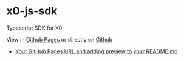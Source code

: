 # x0-js-sdk

Typescript SDK for X0

View in [Github Pages](https://lovo-product.github.io/x0-js-sdk/modules.html) or directly on [Github](https://github.com/LOVO-product/x0-js-sdk)

- [Your GitHub Pages URL and adding preview to your README.md](https://lovo-product.github.io/x0-js-sdk/modules.html)
